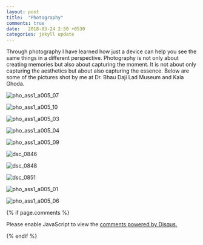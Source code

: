 ```yaml
---
layout: post
title:  "Photography"
comments: true
date:   2018-03-24 2:50 +0530
categories: jekyll update
---
```


Through photography I have learned how just a device can help you see the same things in a different perspective. Photography is not only about creating memories but also about capturing the moment. It is not about only capturing the aesthetics but about also capturing the essence.
Below are some of the pictures shot by me at Dr. Bhau Daji Lad Museum and Kala Ghoda.

![pho_ass1_a005_07](https://user-images.githubusercontent.com/36836452/37862123-e61aca94-2f6d-11e8-8966-54cd92be0268.jpg) <br/>

![pho_ass1_a005_10](https://user-images.githubusercontent.com/36836452/37862128-0b44f31c-2f6e-11e8-9e14-c24027cde8c6.jpg) <br/>

![pho_ass1_a005_03](https://user-images.githubusercontent.com/36836452/37862131-20ffc628-2f6e-11e8-9b55-5c1b79342e32.jpg) <br/>

![pho_ass1_a005_04](https://user-images.githubusercontent.com/36836452/37862132-22ac8ad8-2f6e-11e8-8998-666dc4ee218e.jpg) <br/>

![pho_ass1_a005_09](https://user-images.githubusercontent.com/36836452/37862139-40b3d59a-2f6e-11e8-885e-ce2290ac1df4.jpg) <br/>

![dsc_0846](https://user-images.githubusercontent.com/36836452/37862797-0d4e71f0-2f79-11e8-84f9-5d68107ad5ec.jpg) <br/>

![dsc_0848](https://user-images.githubusercontent.com/36836452/37862798-0d9b79dc-2f79-11e8-9506-ccb6d8cd85fd.jpg) <br/>

![dsc_0851](https://user-images.githubusercontent.com/36836452/37862799-0de1789c-2f79-11e8-8485-da6a5311df13.jpg) <br/>

![pho_ass1_a005_01](https://user-images.githubusercontent.com/36836452/37862141-41ec0964-2f6e-11e8-997d-10a0f44cf9ed.jpg) <br/>

![pho_ass1_a005_06](https://user-images.githubusercontent.com/36836452/37862142-43f49c76-2f6e-11e8-9f95-5ae2986c803c.jpg) <br/>

{% if page.comments %}

<div id="disqus_thread"></div>
<script>

/**
*  RECOMMENDED CONFIGURATION VARIABLES: EDIT AND UNCOMMENT THE SECTION BELOW TO INSERT DYNAMIC VALUES FROM YOUR PLATFORM OR CMS.
*  LEARN WHY DEFINING THESE VARIABLES IS IMPORTANT: https://disqus.com/admin/universalcode/#configuration-variables*/
/*
var disqus_config = function () {
this.page.url = PAGE_URL;  // Replace PAGE_URL with your page's canonical URL variable
this.page.identifier = PAGE_IDENTIFIER; // Replace PAGE_IDENTIFIER with your page's unique identifier variable
};
*/
(function() { // DON'T EDIT BELOW THIS LINE
var d = document, s = d.createElement('script');
s.src = 'https://hitiksha-github-io.disqus.com/embed.js';
s.setAttribute('data-timestamp', +new Date());
(d.head || d.body).appendChild(s);
})();
</script>
<noscript>Please enable JavaScript to view the <a href="https://disqus.com/?ref_noscript">comments powered by Disqus.</a></noscript>


{% endif %}

